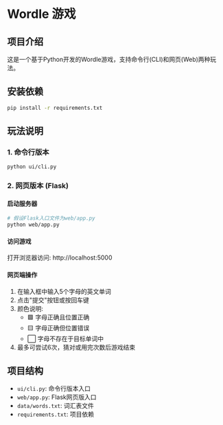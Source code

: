 # Wordle 游戏

## 项目介绍
这是一个基于Python开发的Wordle游戏，支持命令行(CLI)和网页(Web)两种玩法。

## 安装依赖
```bash
pip install -r requirements.txt
```

## 玩法说明

### 1. 命令行版本
```bash
python ui/cli.py
```

### 2. 网页版本 (Flask)
#### 启动服务器
```bash
# 假设Flask入口文件为web/app.py
python web/app.py
```

#### 访问游戏
打开浏览器访问: http://localhost:5000

#### 网页端操作
1. 在输入框中输入5个字母的英文单词
2. 点击"提交"按钮或按回车键
3. 颜色说明:
   - 🟩 字母正确且位置正确
   - 🟨 字母正确但位置错误
   - ⬜ 字母不存在于目标单词中
4. 最多可尝试6次，猜对或用完次数后游戏结束

## 项目结构
- `ui/cli.py`: 命令行版本入口
- `web/app.py`: Flask网页版入口
- `data/words.txt`: 词汇表文件
- `requirements.txt`: 项目依赖
